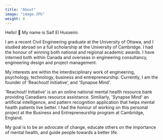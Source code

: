 ```yaml
---
title: "About"
image: "image.JPG"
weight: 8
---
```


Hello! 👋 My name is Saif El Husseini. 

I am a recent Civil Engineering graduate at the University of Ottawa, and I studied abroad on a full scholarship at the University of Cambridge. I had the honour of winning both national and regional academic awards. I have interned both within Canada and overseas in engineering consultancy, engineering design and project management.


My interests are within the interdisciplinary work of engineering, psychology, technology, business and entrepreneurship. Currently, I am the founder of ‘Reachout! Initiative’, and 'Synapse Mind'. 

'Reachout! Initiative' is an an online national mental health resource bank providing Canadians resource assistance. Similiarly, 'Synapse Mind' an artificial intelligence, and pattern recognition application that helps mental health patients live better. I had the honour of working on this personal project at the Business and Entrepreneurship program at Cambridge, England.

My goal is to be an advocate of change, educate others on the importance of mental health, and guide people towards a better life.
